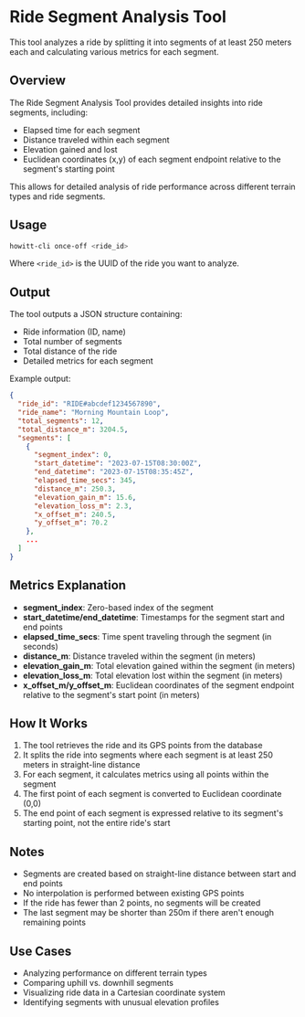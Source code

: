 # Ride Segment Analysis Tool

This tool analyzes a ride by splitting it into segments of at least 250 meters each and calculating various metrics for each segment.

## Overview

The Ride Segment Analysis Tool provides detailed insights into ride segments, including:

- Elapsed time for each segment
- Distance traveled within each segment
- Elevation gained and lost
- Euclidean coordinates (x,y) of each segment endpoint relative to the segment's starting point

This allows for detailed analysis of ride performance across different terrain types and ride segments.

## Usage

```bash
howitt-cli once-off <ride_id>
```

Where `<ride_id>` is the UUID of the ride you want to analyze.

## Output

The tool outputs a JSON structure containing:

- Ride information (ID, name)
- Total number of segments
- Total distance of the ride
- Detailed metrics for each segment

Example output:

```json
{
  "ride_id": "RIDE#abcdef1234567890",
  "ride_name": "Morning Mountain Loop",
  "total_segments": 12,
  "total_distance_m": 3204.5,
  "segments": [
    {
      "segment_index": 0,
      "start_datetime": "2023-07-15T08:30:00Z",
      "end_datetime": "2023-07-15T08:35:45Z",
      "elapsed_time_secs": 345,
      "distance_m": 250.3,
      "elevation_gain_m": 15.6,
      "elevation_loss_m": 2.3,
      "x_offset_m": 240.5,
      "y_offset_m": 70.2
    },
    ...
  ]
}
```

## Metrics Explanation

- **segment_index**: Zero-based index of the segment
- **start_datetime/end_datetime**: Timestamps for the segment start and end points
- **elapsed_time_secs**: Time spent traveling through the segment (in seconds)
- **distance_m**: Distance traveled within the segment (in meters)
- **elevation_gain_m**: Total elevation gained within the segment (in meters)
- **elevation_loss_m**: Total elevation lost within the segment (in meters)
- **x_offset_m/y_offset_m**: Euclidean coordinates of the segment endpoint relative to the segment's start point (in meters)

## How It Works

1. The tool retrieves the ride and its GPS points from the database
2. It splits the ride into segments where each segment is at least 250 meters in straight-line distance
3. For each segment, it calculates metrics using all points within the segment
4. The first point of each segment is converted to Euclidean coordinate (0,0)
5. The end point of each segment is expressed relative to its segment's starting point, not the entire ride's start

## Notes

- Segments are created based on straight-line distance between start and end points
- No interpolation is performed between existing GPS points
- If the ride has fewer than 2 points, no segments will be created
- The last segment may be shorter than 250m if there aren't enough remaining points

## Use Cases

- Analyzing performance on different terrain types
- Comparing uphill vs. downhill segments
- Visualizing ride data in a Cartesian coordinate system
- Identifying segments with unusual elevation profiles
